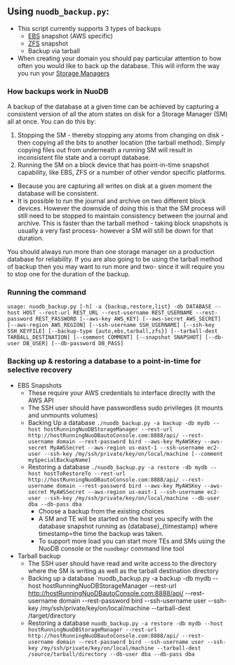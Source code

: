 ## Using `nuodb_backup.py`:
* This script currently supports 3 types of backups
  * [EBS](http://aws.amazon.com/ebs/) snapshot (AWS specific)
  * [ZFS](http://en.wikipedia.org/wiki/ZFS) snapshot
  * Backup via tarball
* When creating your domain you should pay particular attention to how often you would like to back up the database. This will inform the way you run your [Storage Managers](http://doc.nuodb.com/display/doc/About+the+NuoDB+Architecture)

### How backups work in NuoDB
A backup of the database at a given time can be achieved by capturing a consistent version of all the atom states on disk for a Storage Manager (SM) all at once. You can do this by:
1. Stopping the SM - thereby stopping any atoms from changing on disk - then copying all the bits to another location (the tarball method). Simply copying files out from underneath a running SM will result in inconsistent file state and a corrupt database.
2. Running the SM on a block device that has point-in-time snapshot capability, like EBS, ZFS or a number of other vendor specific platforms. 
  * Because you are capturing all writes on disk at a given moment the database will be consistent. 
  * It is possible to run the journal and archive on two different block devices. However the downside of doing this is that the SM process will still need to be stopped to maintain consistency between the journal and archive. This is faster than the tarball method - taking block snapshots is usually a very fast process- however a SM will still be down for that duration.

You should always run more than one storage manager on a production database for reliability. If you are also going to be using the tarball method of backup then you may want to run more and two- since it will require you to stop one for the duration of the backup.

### Running the command
`usage: nuodb_backup.py [-h] -a {backup,restore,list} -db DATABASE --host HOST
                       --rest-url REST_URL --rest-username REST_USERNAME
                       --rest-password REST_PASSWORD [--aws-key AWS_KEY]
                       [--aws-secret AWS_SECRET] [--aws-region AWS_REGION]
                       [--ssh-username SSH_USERNAME] [--ssh-key SSH_KEYFILE]
                       [--backup-type {auto,ebs,tarball,zfs}]
                       [--tarball-dest TARBALL_DESTINATION]
                       [--comment COMMENT] [--snapshot SNAPSHOT]
                       [--db-user DB_USER] [--db-password DB_PASS]`

### Backing up & restoring a database to a point-in-time for selective recovery
* EBS Snapshots
  * These require your AWS credentials to interface directly with the AWS API
  * The SSH user should have passwordless sudo privileges (it mounts and unmounts volumes)
  * Backing Up a database
`./nuodb_backup.py -a backup -db mydb --host hostRunningNuoDBStorageManager --rest-url http://hostRunningNuoDBautoConsole.com:8888/api/ --rest-username domain --rest-password bird --aws-key MyAWSKey --aws-secret MyAWSSecret --aws-region us-east-1 --ssh-username ec2-user --ssh-key /my/ssh/private/key/on/local/machine [--comment mySpecialBackupName]`
  * Restoring a database
`./nuodb_backup.py -a restore -db mydb --host hostToRestoreTo --rest-url http://hostRunningNuoDBautoConsole.com:8888/api/ --rest-username domain --rest-password bird --aws-key MyAWSKey --aws-secret MyAWSSecret --aws-region us-east-1 --ssh-username ec2-user --ssh-key /my/ssh/private/key/on/local/machine --db-user dba --db-pass dba`
    * Choose a backup from the existing choices
    * A SM and TE will be started on the host you specify with the database snapshot running as {database}_{timestamp} where timestamp=the time the backup was taken.
    * To support more load you can start more TEs and SMs using the NuoDB console or the `nuodbmgr` command line tool
* Tarball backup
  * The SSH user should have read and write access to the directory where the SM is writing as well as the tarball destination directory
  * Backing up a database
`nuodb_backup.py -a backup -db mydb --host hostRunningNuoDBStorageManager --rest-url http://hostRunningNuoDBautoConsole.com:8888/api/ --rest-username domain --rest-password bird --ssh-username user --ssh-key /my/ssh/private/key/on/local/machine --tarball-dest /target/directory
  * Restoring a database
`nuodb_backup.py -a restore -db mydb --host hostRunningNuoDBStorageManager --rest-url http://hostRunningNuoDBautoConsole.com:8888/api/ --rest-username domain --rest-password bird --ssh-username user --ssh-key /my/ssh/private/key/on/local/machine --tarball-dest /source/tarball/directory --db-user dba --db-pass dba`
